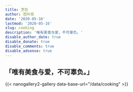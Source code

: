 ```yaml
---
title: 烹饪
author: 范叶亮
date: '2020-05-16'
lastmod: '2020-05-16'
slug: cooking
description: '唯有美食与爱，不可辜负。'
disable_author_date: true
disable_donate: true
disable_comments: true
disable_adsense: true
---
```


## 「唯有美食与爱，不可辜负。」

{{< nanogallery2-gallery data-base-url="/data/cooking" >}}
